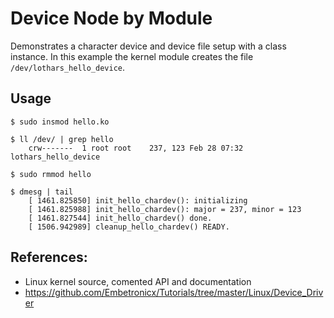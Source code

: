 # Device Node by Module

Demonstrates a character device and device file setup with a class instance. In this example the kernel module creates the file `/dev/lothars_hello_device`.  

## Usage

```
$ sudo insmod hello.ko

$ ll /dev/ | grep hello
    crw-------  1 root root    237, 123 Feb 28 07:32 lothars_hello_device

$ sudo rmmod hello

$ dmesg | tail
    [ 1461.825850] init_hello_chardev(): initializing
    [ 1461.825988] init_hello_chardev(): major = 237, minor = 123
    [ 1461.827544] init_hello_chardev() done.
    [ 1506.942989] cleanup_hello_chardev() READY.
```

## References:
 * Linux kernel source, comented API and documentation
 * https://github.com/Embetronicx/Tutorials/tree/master/Linux/Device_Driver
